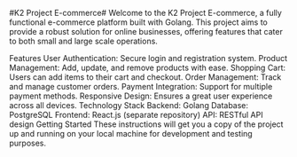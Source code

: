 #K2 Project E-commerce#
Welcome to the K2 Project E-commerce, a fully functional e-commerce platform built with Golang. This project aims to provide a robust solution for online businesses, offering features that cater to both small and large scale operations.

Features
User Authentication: Secure login and registration system.
Product Management: Add, update, and remove products with ease.
Shopping Cart: Users can add items to their cart and checkout.
Order Management: Track and manage customer orders.
Payment Integration: Support for multiple payment methods.
Responsive Design: Ensures a great user experience across all devices.
Technology Stack
Backend: Golang
Database: PostgreSQL
Frontend: React.js (separate repository)
API: RESTful API design
Getting Started
These instructions will get you a copy of the project up and running on your local machine for development and testing purposes.
